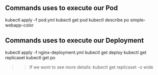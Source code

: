 ## Commands uses to execute our Pod
kubectl apply -f pod.yml
kubectl get pod
kubectl describe po simple-webapp-color

## Commands uses to execute our  Deployment
kubectl apply -f nginx-deployment.yml
kubectl get deploy
kubectl get  replicaset
kubectl get po
>> If we wont to see more details:
kubectl get  replicaset -o wide 

